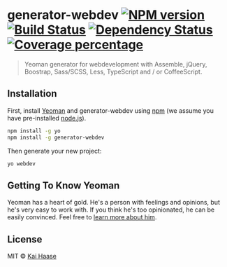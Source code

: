 # generator-webdev [![NPM version][npm-image]][npm-url] [![Build Status][travis-image]][travis-url] [![Dependency Status][daviddm-image]][daviddm-url] [![Coverage percentage][coveralls-image]][coveralls-url]
> Yeoman generator for webdevelopment with Assemble, jQuery, Boostrap, Sass/SCSS, Less, TypeScript and / or CoffeeScript.

## Installation

First, install [Yeoman](http://yeoman.io) and generator-webdev using [npm](https://www.npmjs.com/) (we assume you have pre-installed [node.js](https://nodejs.org/)).

```bash
npm install -g yo
npm install -g generator-webdev
```

Then generate your new project:

```bash
yo webdev
```

## Getting To Know Yeoman

Yeoman has a heart of gold. He&#39;s a person with feelings and opinions, but he&#39;s very easy to work with. If you think he&#39;s too opinionated, he can be easily convinced. Feel free to [learn more about him](http://yeoman.io/).

## License

MIT © [Kai Haase](https://www.pw-pro.de)


[npm-image]: https://badge.fury.io/js/generator-webdev.svg
[npm-url]: https://npmjs.org/package/generator-webdev
[travis-image]: https://travis-ci.org/kaihaase/generator-webdev.svg?branch=master
[travis-url]: https://travis-ci.org/kaihaase/generator-webdev
[daviddm-image]: https://david-dm.org/kaihaase/generator-webdev.svg?theme=shields.io
[daviddm-url]: https://david-dm.org/kaihaase/generator-webdev
[coveralls-image]: https://coveralls.io/repos/kaihaase/generator-webdev/badge.svg
[coveralls-url]: https://coveralls.io/r/kaihaase/generator-webdev
